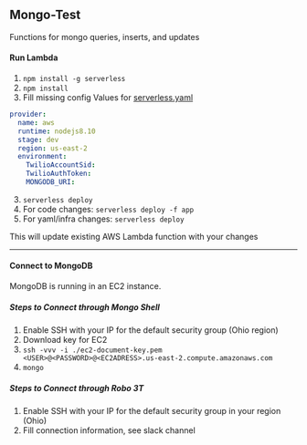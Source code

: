 ## Mongo-Test

Functions for mongo queries, inserts, and updates

#### Run Lambda
1. ```npm install -g serverless```
2. ```npm install```
3. Fill missing config Values for [serverless.yaml](serverless.yaml)
```yaml
provider:
  name: aws
  runtime: nodejs8.10
  stage: dev
  region: us-east-2
  environment:
    TwilioAccountSid: 
    TwilioAuthToken: 
    MONGODB_URI: 
```
3. ```serverless deploy```
4. For code changes: ```serverless deploy -f app```
5. For yaml/infra changes: ```serverless deploy```

This will update existing AWS Lambda function with your changes

---



#### Connect to MongoDB

MongoDB is running in an EC2 instance.

##### Steps to Connect through Mongo Shell
1. Enable SSH with your IP for the default security group (Ohio region)
2. Download key for EC2
3. ```ssh -vvv -i ./ec2-document-key.pem <USER>@<PASSWORD>@<EC2ADRESS>.us-east-2.compute.amazonaws.com```
4. ```mongo ```

##### Steps to Connect through Robo 3T
1. Enable SSH with your IP for the default security group in your region (Ohio)
2. Fill connection information, see slack channel





